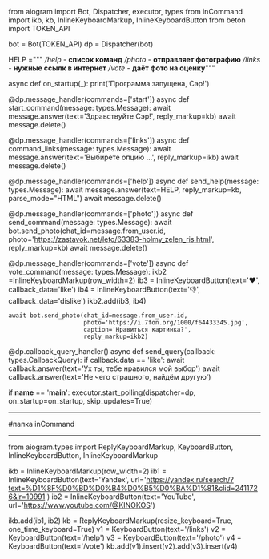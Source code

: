 from aiogram import Bot, Dispatcher, executor, types
from inCommand import ikb, kb, InlineKeyboardMarkup, InlineKeyboardButton
from beton import TOKEN_API

bot = Bot(TOKEN_API)
dp = Dispatcher(bot)

HELP ="""
<em>/help</em> - <b>список команд</b>
<em>/photo</em> - <b>отправляет фотографию</b>
<em>/links</em> - <b>нужные ссылк в интернет</b>
<em>/vote</em> - <b>даёт фото на оценку</b>"""

async def on_startup(_):
    print('Программа запущена, Сэр!')

@dp.message_handler(commands=['start'])
async def start_command(message: types.Message):
    await message.answer(text='Здравствуйте Сэр!',
                         reply_markup=kb)
    await message.delete()

@dp.message_handler(commands=['links'])
async def command_links(message: types.Message):
    await message.answer(text='Выбирете опцию ...',
                         reply_markup=ikb)
    await message.delete()

@dp.message_handler(commands=['help'])
async def send_help(message: types.Message):
    await message.answer(text=HELP,
                         reply_markup=kb,
                         parse_mode="HTML")
    await message.delete()

@dp.message_handler(commands=['photo'])
async def send_command(message: types.Message):
    await bot.send_photo(chat_id=message.from_user.id,
                         photo='https://zastavok.net/leto/63383-holmy_zelen_ris.html',
                         reply_markup=kb)
    await message.delete()

@dp.message_handler(commands=['vote'])
async def vote_command(message: types.Message):
    ikb2 =InlineKeyboardMarkup(row_width=2)
    ib3 = InlineKeyboardButton(text='❤️',
                               callback_data='like')
    ib4 = InlineKeyboardButton(text='👎',
                               callback_data='dislike')
    ikb2.add(ib3, ib4)

    await bot.send_photo(chat_id=message.from_user.id,
                         photo='https://i.7fon.org/1000/f64433345.jpg',
                         caption='Нравиться картинка?',
                         reply_markup=ikb2)

@dp.callback_query_handler()
async def send_query(callback: types.CallbackQuery):
    if callback.data == 'like':
        await callback.answer(text='Ух ты, тебе нравился мой выбор')
    await callback.answer(text='Не чего страшного, найдём другую')


if __name__ == '__main__':
    executor.start_polling(dispatcher=dp,
                           on_startup=on_startup,
                           skip_updates=True)

__________________________________________________________________________________________________
#папка inCommand
__________________________________________________________________________________________________

from aiogram.types import ReplyKeyboardMarkup, KeyboardButton, InlineKeyboardButton, InlineKeyboardMarkup

ikb = InlineKeyboardMarkup(row_width=2)
ib1 = InlineKeyboardButton(text='Yandex',
                           url='https://yandex.ru/search/?text=%D1%8F%D0%BD%D0%B4%D0%B5%D0%BA%D1%81&clid=2411726&lr=10991')
ib2 = InlineKeyboardButton(text='YouTube',
                           url='https://www.youtube.com/@KINOKOS')

ikb.add(ib1, ib2)
kb = ReplyKeyboardMarkup(resize_keyboard=True,
                         one_time_keyboard=True)
v1 = KeyboardButton(text='/links')
v2 = KeyboardButton(text='/help')
v3 = KeyboardButton(text='/photo')
v4 = KeyboardButton(text='/vote')
kb.add(v1).insert(v2).add(v3).insert(v4)
